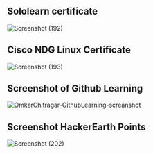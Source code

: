 ## Sololearn certificate
 ![Screenshot (192)](https://user-images.githubusercontent.com/42509490/153296810-ff984a41-74ec-4b37-b419-df74477c4cf3.png)


## Cisco NDG Linux Certificate
 ![Screenshot (193)](https://user-images.githubusercontent.com/42509490/153296926-48c0593b-18a7-467c-88cb-ff57631bbe70.png)


## Screenshot of Github Learning
 ![OmkarChitragar-GithubLearning-screanshot](https://user-images.githubusercontent.com/42509490/153296641-bc0ea810-65c6-4e90-b314-bab436bbf961.png)


## Screenshot HackerEarth Points
 ![Screenshot (202)](https://user-images.githubusercontent.com/42509490/153672727-2ae0a011-1d35-42ac-abc3-384e1bf61f3c.png)




